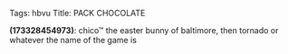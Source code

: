 Tags: hbvu
Title: PACK CHOCOLATE
  
**(173328454973)**: chico™ the easter bunny of baltimore, then tornado or whatever the name of the game is
